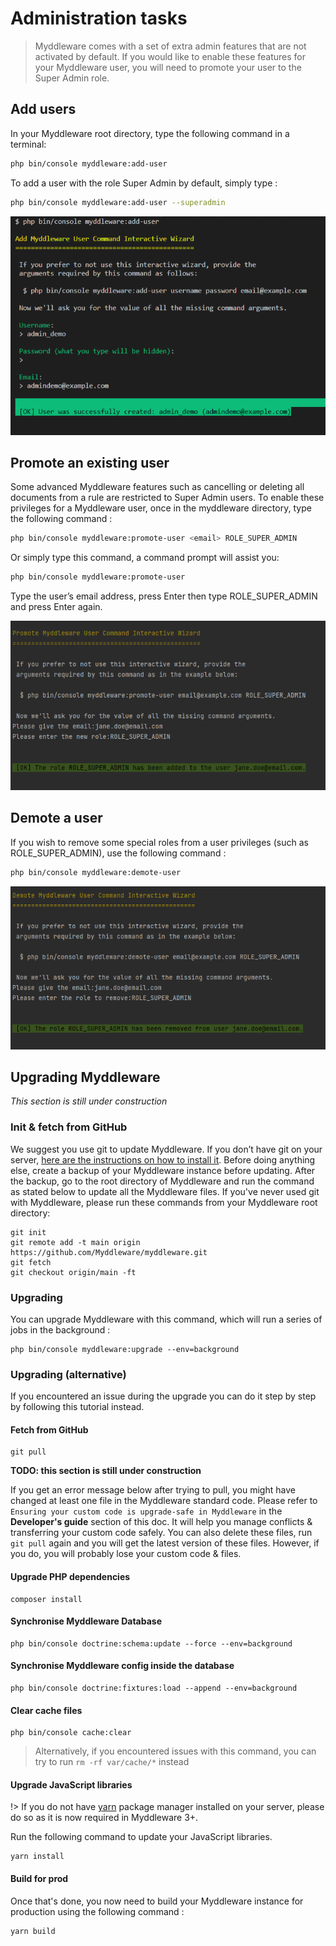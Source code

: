 # Administration tasks

> Myddleware comes with a set of extra admin features that are not activated by default. If you would like to enable these features for your Myddleware user, you will need to promote your user to the Super Admin role.

## Add users

In your Myddleware root directory, type the following command in a terminal:

```bash
php bin/console myddleware:add-user
```

To add a user with the role Super Admin by default, simply type :

```bash
php bin/console myddleware:add-user --superadmin
```

![Add Myddleware User command prompt](images/add_user_command.png)

## Promote an existing user

Some advanced Myddleware features such as cancelling or deleting all documents from a rule are restricted to Super Admin users. To enable these privileges for a Myddleware user, once in the myddleware directory, type the following command :

```bash
php bin/console myddleware:promote-user <email> ROLE_SUPER_ADMIN
```

Or simply type this command, a command prompt will assist you:

```bash
php bin/console myddleware:promote-user
```

Type the user’s email address, press Enter then type ROLE_SUPER_ADMIN and press Enter again.

![Promote Myddleware User command prompt](images/promote_user_command.png)

## Demote a user

If you wish to remove some special roles from a user privileges (such as ROLE_SUPER_ADMIN), use the following command :

```bash
php bin/console myddleware:demote-user
```

![Demote Myddleware User command prompt](images/demote_user_command.png)

## Upgrading Myddleware

*This section is still under construction*

### Init & fetch from GitHub

We suggest you use git to update Myddleware. If you don’t have git on your server, [here are the instructions on how to install it](https://git-scm.com/download/linux).
Before doing anything else, create a backup of your Myddleware instance before updating.
After the backup, go to the root directory of Myddleware and run the command as stated below to update all the Myddleware files.
If you've never used git with Myddleware, please run these commands from your Myddleware root directory:

```git
git init
git remote add -t main origin https://github.com/Myddleware/myddleware.git
git fetch
git checkout origin/main -ft
```

### Upgrading

You can upgrade Myddleware with this command, which will run a series of jobs in the background :

```
php bin/console myddleware:upgrade --env=background
```

### Upgrading (alternative)

If you encountered an issue during the upgrade you can do it step by step by following this tutorial instead.

#### Fetch from GitHub

```git
git pull
```

**TODO: this section is still under construction**

If you get an error message below after trying to pull, you might have changed at least one file in the Myddleware standard code. 
Please refer to ``Ensuring your custom code is upgrade-safe in Myddleware``  in the **Developer's guide** section of this doc. It will help you manage conflicts & transferring your custom code safely. 
You can also delete these files, run ```git pull``` again and you will get the latest version of these files. However, if you do, you will probably lose your custom code & files.


#### Upgrade PHP dependencies

```
composer install
```

#### Synchronise Myddleware Database


````
php bin/console doctrine:schema:update --force --env=background
````

#### Synchronise Myddleware config inside the database

````
php bin/console doctrine:fixtures:load --append --env=background
````

#### Clear cache files

````
php bin/console cache:clear
````

> Alternatively, if you encountered issues with this command, you can try to run ````rm -rf var/cache/*```` instead

#### Upgrade JavaScript libraries

!> If you do not have [yarn](https://yarnpkg.com/getting-started/install#nodejs-1610-1) package manager installed on your server, please do so as it is now required in Myddleware 3+.

Run the following command to update your JavaScript libraries.

````
yarn install
````

#### Build for prod

Once that's done, you now need to build your Myddleware instance for production using the following command : 

```
yarn build 
```

